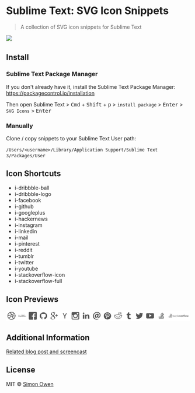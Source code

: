 # Sublime Text: SVG Icon Snippets

> A collection of SVG icon snippets for Sublime Text

![](http://g.recordit.co/Jbyst8YSsj.gif)


## Install

### Sublime Text Package Manager

If you don't already have it, install the Sublime Text Package Manager:
https://packagecontrol.io/installation

Then open Sublime Text > <kbd>Cmd</kbd> + <kbd>Shift</kbd> + <kbd>p</kbd> > `install package` > <kbd>Enter</kbd> > `SVG Icons` > <kbd>Enter</kbd>

### Manually

Clone / copy snippets to your Sublime Text User path:

```
/Users/<username>/Library/Application Support/Sublime Text 3/Packages/User
```


## Icon Shortcuts

* i-dribbble-ball
* i-dribbble-logo
* i-facebook
* i-github
* i-googleplus
* i-hackernews
* i-instagram
* i-linkedin
* i-mail
* i-pinterest
* i-reddit
* i-tumblr
* i-twitter
* i-youtube
* i-stackoverflow-icon
* i-stackoverflow-full


## Icon Previews

![Icon Previews](/images/icons-preview.jpg)


## Additional Information

[Related blog post and screencast](http://s10wen.com/blog/2015/08/15/post-SVG-Icons-Sublime-Text-Package/)


## License

MIT © [Simon Owen](http://s10wen.com)
